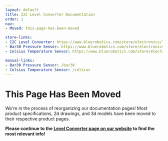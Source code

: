 ```yaml
---
layout: default
title: I2C Level Converter Documentation
order: 1
nav:
- Moved: this-page-has-been-moved

store-links:
- I2C Level Converter: https://www.bluerobotics.com/store/electronics/level-converter-r1/
- Bar30 Pressure Sensor: https://www.bluerobotics.com/store/electronics/bar30-sensor-r1/
- Celsius Temperature Sensor: https://www.bluerobotics.com/store/electronics/celsius-sensor-r1/

manual-links:
- Bar30 Pressure Sensor: /bar30
- Celsius Temperature Sensor: /celsius 
---
```


# This Page Has Been Moved

We're in the process of reorganizing our documentation pages! Most product specifications, 2d drawings, and 3d models have been moved to their respective product pages.

**Please continue to the [Level Converter page on our website](https://www.bluerobotics.com/store/electronics/level-converter-r1/) to find the most relevant info!**



